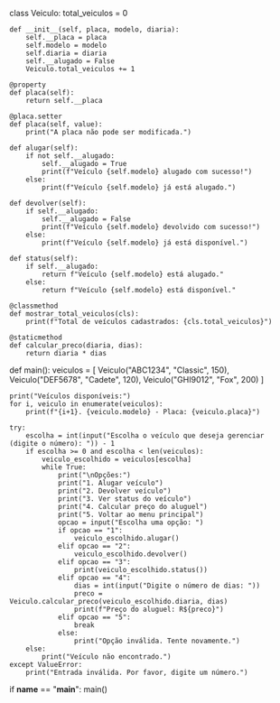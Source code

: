 class Veiculo:
    total_veiculos = 0

    def __init__(self, placa, modelo, diaria):
        self.__placa = placa
        self.modelo = modelo
        self.diaria = diaria
        self.__alugado = False
        Veiculo.total_veiculos += 1

    @property
    def placa(self):
        return self.__placa

    @placa.setter
    def placa(self, value):
        print("A placa não pode ser modificada.")
    
    def alugar(self):
        if not self.__alugado:
            self.__alugado = True
            print(f"Veículo {self.modelo} alugado com sucesso!")
        else:
            print(f"Veículo {self.modelo} já está alugado.")

    def devolver(self):
        if self.__alugado:
            self.__alugado = False
            print(f"Veículo {self.modelo} devolvido com sucesso!")
        else:
            print(f"Veículo {self.modelo} já está disponível.")

    def status(self):
        if self.__alugado:
            return f"Veículo {self.modelo} está alugado."
        else:
            return f"Veículo {self.modelo} está disponível."

    @classmethod
    def mostrar_total_veiculos(cls):
        print(f"Total de veículos cadastrados: {cls.total_veiculos}")

    @staticmethod
    def calcular_preco(diaria, dias):
        return diaria * dias

def main():
    veiculos = [
        Veiculo("ABC1234", "Classic", 150),
        Veiculo("DEF5678", "Cadete", 120),
        Veiculo("GHI9012", "Fox", 200)
    ]

    print("Veículos disponíveis:")
    for i, veiculo in enumerate(veiculos):
        print(f"{i+1}. {veiculo.modelo} - Placa: {veiculo.placa}")

    try:
        escolha = int(input("Escolha o veículo que deseja gerenciar (digite o número): ")) - 1
        if escolha >= 0 and escolha < len(veiculos):
            veiculo_escolhido = veiculos[escolha]
            while True:
                print("\nOpções:")
                print("1. Alugar veículo")
                print("2. Devolver veículo")
                print("3. Ver status do veículo")
                print("4. Calcular preço do aluguel")
                print("5. Voltar ao menu principal")
                opcao = input("Escolha uma opção: ")
                if opcao == "1":
                    veiculo_escolhido.alugar()
                elif opcao == "2":
                    veiculo_escolhido.devolver()
                elif opcao == "3":
                    print(veiculo_escolhido.status())
                elif opcao == "4":
                    dias = int(input("Digite o número de dias: "))
                    preco = Veiculo.calcular_preco(veiculo_escolhido.diaria, dias)
                    print(f"Preço do aluguel: R${preco}")
                elif opcao == "5":
                    break
                else:
                    print("Opção inválida. Tente novamente.")
        else:
            print("Veículo não encontrado.")
    except ValueError:
        print("Entrada inválida. Por favor, digite um número.")

if __name__ == "__main__":
    main()
